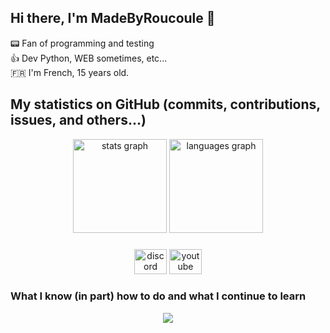 ## Hi there, I'm MadeByRoucoule 👋
📟️ Fan of programming and testing<br>
👍️ Dev Python, WEB sometimes, etc...<br>
🇫🇷 I'm French, 15 years old.

## My statistics on GitHub (commits, contributions, issues, and others...)

<div align="center">
  <img src="https://github-readme-stats.vercel.app/api?username=MadeByRoucoule&hide_title=false&hide_rank=false&show_icons=true&include_all_commits=true&disable_animations=false&theme=github_dark&locale=en&hide_border=true&order=1" height="150" alt="stats graph"/>
  <img src="https://github-readme-stats.vercel.app/api/top-langs?username=MadeByRoucoule&locale=en&hide_title=false&layout=compact&card_width=320&&theme=github_dark&hide_border=true&order=2" height="150" alt="languages graph"/>
</div>

###

<div align="center">
  <img src="https://raw.githubusercontent.com/maurodesouza/profile-readme-generator/master/src/assets/icons/social/discord/default.svg" width="52" height="40" alt="discord logo"  />
  <img src="https://raw.githubusercontent.com/maurodesouza/profile-readme-generator/master/src/assets/icons/social/youtube/default.svg" width="52" height="40" alt="youtube logo"  />
</div>

### What I know (in part) how to do and what I continue to learn

<p align="center">
  <img src="https://skillicons.dev/icons?i=git,bash,py,html,css,js,raspberrypi,arduino"/>
</p>

###
